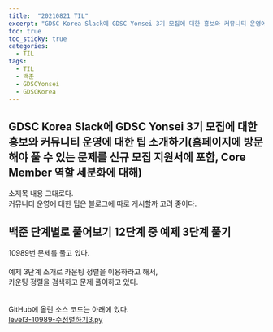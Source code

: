 ```yaml
---
title:  "20210821 TIL"
excerpt: "GDSC Korea Slack에 GDSC Yonsei 3기 모집에 대한 홍보와 커뮤니티 운영에 대한 팁 소개하기(홈페이지에 방문해야 풀 수 있는 문제를 신규 모집 지원서에 포함, Core Member 역할 세분화에 대해), 백준 단계별로 풀어보기 12단계 중 예제 3단계 풀기(10989번)"
toc: true
toc_sticky: true
categories:
  - TIL
tags:
  - TIL
  - 백준
  - GDSCYonsei
  - GDSCKorea
---
```


## GDSC Korea Slack에 GDSC Yonsei 3기 모집에 대한 홍보와 커뮤니티 운영에 대한 팁 소개하기(홈페이지에 방문해야 풀 수 있는 문제를 신규 모집 지원서에 포함, Core Member 역할 세분화에 대해)
소제목 내용 그대로다.  
커뮤니티 운영에 대한 팁은 블로그에 따로 게시할까 고려 중이다.  

## 백준 단계별로 풀어보기 12단계 중 예제 3단계 풀기  
10989번 문제를 풀고 있다.  
<br>
예제 3단계 소개로 카운팅 정렬을 이용하라고 해서,  
카운팅 정렬을 검색하고 문제 풀이하고 있다.  
<br>
<br>
GitHub에 올린 소스 코드는 아래에 있다.  
[level3-10989-수정렬하기3.py](https://github.com/leeryeongsong/baekjoon-step-by-step-python3/blob/main/step12/level3-10989-%EC%88%98%EC%A0%95%EB%A0%AC%ED%95%98%EA%B8%B03.py)  
<br>
